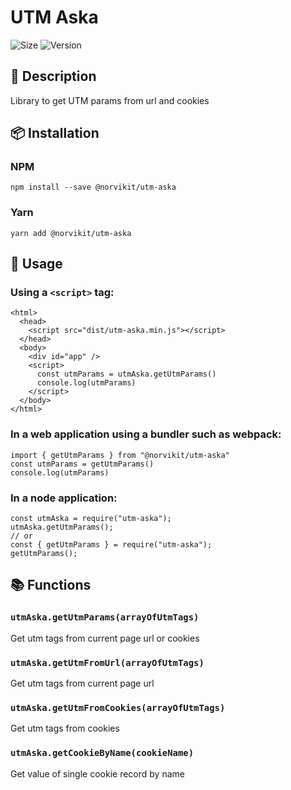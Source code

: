 # UTM Aska
![Size](https://img.shields.io/bundlephobia/minzip/@norvikit/utm-aska)
![Version](https://img.shields.io/npm/v/@norvikit/utm-aska)

## 📃 Description
Library to get UTM params from url and cookies

## 📦 Installation

### NPM

`npm install --save @norvikit/utm-aska`

### Yarn

`yarn add @norvikit/utm-aska`

## 🚀 Usage

### Using a `<script>` tag:
```
<html>
  <head>
    <script src="dist/utm-aska.min.js"></script>
  </head>
  <body>
    <div id="app" />
    <script>
      const utmParams = utmAska.getUtmParams()
      console.log(utmParams)
    </script>
  </body>
</html>
```

### In a web application using a bundler such as webpack:
```
import { getUtmParams } from "@norvikit/utm-aska"
const utmParams = getUtmParams()
console.log(utmParams)
```

### In a node application:

```
const utmAska = require("utm-aska");
utmAska.getUtmParams();
// or
const { getUtmParams } = require("utm-aska");
getUtmParams();
```

## 📚 Functions

### `utmAska.getUtmParams(arrayOfUtmTags)`

Get utm tags from current page url or cookies

### `utmAska.getUtmFromUrl(arrayOfUtmTags)`

Get utm tags from current page url

### `utmAska.getUtmFromCookies(arrayOfUtmTags)`

Get utm tags from cookies

### `utmAska.getCookieByName(cookieName)`

Get value of single cookie record by name